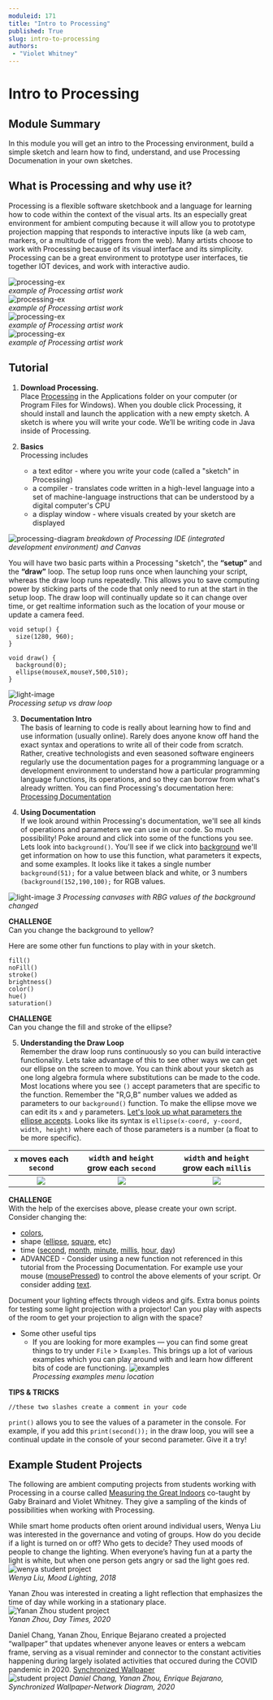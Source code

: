 ```yaml
---
moduleid: 171
title: "Intro to Processing"
published: True
slug: intro-to-processing
authors:
 - "Violet Whitney"
---
```


Intro to Processing 
===========================================
## Module Summary
In this module you will get an intro to the Processing environment, build a simple sketch and learn how to find, understand, and use Processing Documenation in your own sketches.

## What is Processing and why use it?
Processing is a flexible software sketchbook and a language for learning how to code within the context of the visual arts. Its an especially great environment for ambient computing because it will allow you to prototype projection mapping that responds to interactive inputs like (a web cam, markers, or a multitude of triggers from the web). Many artists choose to work with Processing because of its visual interface and its simplicity. Processing can be a great environment to prototype user interfaces, tie together IOT devices, and work with interactive audio.


![processing-ex](images/processing-ex-5.gif#img-full)   
*example of Processing artist work*   
![processing-ex](images/processing-ex-4.gif#img-full)   
*example of Processing artist work*   
![processing-ex](images/processing-ex2.gif#img-full)   
*example of Processing artist work*   
![processing-ex](images/processing-ex1.gif#img-full)   
*example of Processing artist work*   


## Tutorial

1. **Download Processing.**  
Place [Processing](https://processing.org/download) in the Applications folder on your computer (or Program Files for Windows). When you double click Processing, it should install and launch the application with a new empty sketch. A sketch is where you will write your code. We’ll be writing code in Java inside of Processing.

2. **Basics**  
Processing includes 
   * a text editor - where you write your code (called a "sketch" in Processing)
   * a compiler - translates code written in a high-level language into a set of machine-language instructions that can be understood by a digital computer's CPU 
   * a display window - where visuals created by your sketch are displayed

![processing-diagram](images/processing-diagram-2.gif#img-full)
*breakdown of Processing IDE (integrated development environment) and Canvas*



You will have two basic parts within a Processing "sketch", the **“setup”** and the **“draw”** loop. The setup loop runs once when launching your script, whereas the draw loop runs repeatedly. This allows you to save computing power by sticking parts of the code that only need to run at the start in the setup loop. The draw loop will continually update so it can change over time, or get realtime information such as the location of your mouse or update a camera feed.

```
void setup() {
  size(1280, 960);
}
  
void draw() {
  background(0);
  ellipse(mouseX,mouseY,500,510);
}
```

![light-image](images/processinig-setup-vs-draw.png#img-full)  
*Processing setup vs draw loop*

3. **Documentation Intro**  
The basis of learning to code is really about learning how to find and use information (usually online). Rarely does anyone know off hand the exact syntax and operations to write all of their code from scratch. Rather, creative technologists and even seasoned software engineers regularly use the documentation pages for a programming language or a development environment to understand how a particular programming language functions, its operations, and so they can borrow from what's already written.
You can find Processing's documentation here:
[Processing Documentation](https://processing.org/reference/)

4. **Using Documentation**    
If we look around within Processing's documentation, we'll see all kinds of operations and parameters we can use in our code. So much possibility! Poke around and click into some of the functions you see. Lets look into `background()`. You'll see if we click into [background](https://processing.org/reference/background_.html) we'll get information on how to use this function, what parameters it expects, and some examples. It looks like it takes a single number `background(51);` for a value between black and white, or 3 numbers `(background(152,190,100);` for RGB values.

![light-image](images/17-160-0-Processing-Background-Color.png#img-full)
*3 Processing canvases with RBG values of the background changed*

**CHALLENGE**  
Can you change the background to yellow?


Here are some other fun functions to play with in your sketch.
```
fill()
noFill()
stroke()
brightness()
color()
hue()
saturation()
```

**CHALLENGE**  
Can you change the fill and stroke of the ellipse?

5. **Understanding the Draw Loop**  
Remember the draw loop runs continuously so you can build interactive functionality. Lets take advantage of this to see other ways we can get our ellipse on the screen to move. You can think about your sketch as one long algebra formula where substitutions can be made to the code. Most locations where you see `()` accept parameters that are specific to the function. Remember the "R,G,B" number values we added as parameters to our `background()` function.
To make the ellipse move we can edit its `x` and `y` parameters. [Let's look up what parameters the ellipse accepts](https://processing.org/reference/ellipse_.html). Looks like its syntax is `ellipse(x-coord, y-coord, width, height)`	where each of those parameters is a number (a float to be more specific).

`x` moves each `second`             |  `width` and `height` grow each `second`         |  `width` and `height` grow each `millis`
:-------------------------:|:-------------------------:|:-------------------------:
![](images/17-160-0-Processing-incremental.gif)  |  ![](images/17-160-0-Processing-step.gif)  |  ![](images/17-160-0-Processing-slow.gif)


**CHALLENGE**  
With the help of the exercises above, please create your own script.
Consider changing the:
- [colors](https://processing.org/reference/#color), 
- shape ([ellipse](https://processing.org/reference/ellipse_.html), [square](https://processing.org/reference/square_.html), etc)
- time ([second](https://processing.org/reference/second_.html), [month](https://processing.org/reference/month_.html), [minute](https://processing.org/reference/minute_.html), [millis](https://processing.org/reference/millis_.html), [hour](https://processing.org/reference/hour_.html), [day](https://processing.org/reference/day_.html)) 
- ADVANCED - Consider using a new function not referenced in this tutorial from the Processing Documentation. For example use your mouse ([mousePressed](https://processing.org/reference/mousePressed.html)) to control the above elements of your script. Or consider adding [text](https://processing.org/reference/text_.html).

Document your lighting effects through videos and gifs. Extra bonus points for testing some light projection with a projector! Can you play with aspects of the room to get your projection to align with the space?

* Some other useful tips
   * If you are looking for more examples — you can find some great things to try under `File` > `Examples`. This brings up a lot of various examples which you can play around with and learn how different bits of code are functioning.
   ![examples](images/processing-ex-1.png#img-full)   
   *Processing examples menu location*

**TIPS & TRICKS** 
   ```
   //these two slashes create a comment in your code
   ```
  `print()` allows you to see the values of a parameter in the console. For example, if you add this `print(second());` in the draw loop, you will see a continual update in the console of your second parameter. Give it a try! 
  
## Example Student Projects
The following are ambient computing projects from students working with Processing in a course called [Measuring the Great Indoors](https://medium.com/measuring-the-great-indoors) co-taught by Gaby Brainard and Violet Whitney. They give a sampling of the kinds of possibilities when working with Processing.  

While smart home products often orient around individual users, Wenya Liu was interested in the governance and voting of groups. How do you decide if a light is turned on or off? Who gets to decide? They used moods of people to change the lighting. When everyone’s having fun at a party the light is white, but when one person gets angry or sad the light goes red.  
  ![wenya student project](images/Wenya-Liu.gif#img-full)   
  *Wenya Liu, Mood Lighting, 2018*
  
Yanan Zhou was interested in creating a light reflection that emphasizes the time of day while working in a stationary place.  
  ![Yanan Zhou student project](images/Yanan-Zhou.gif#img-full)   
  *Yanan Zhou, Day Times, 2020*
  
 Daniel Chang, Yanan Zhou, Enrique Bejarano created a projected “wallpaper” that updates whenever anyone leaves or enters a webcam frame, serving as a visual reminder and connector to the constant activities happening during largely isolated activities that occured during the COVID pandemic in 2020.
  [Synchronized Wallpaper](https://www.youtube.com/watch?v=Zn2bYJPMXRw)  
  ![student project](images/synchronized-wallpaper.png#img-full)
  *Daniel Chang, Yanan Zhou, Enrique Bejarano, Synchronized Wallpaper-Network Diagram, 2020*
  
